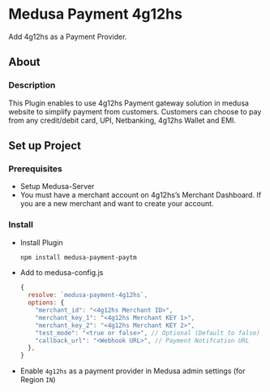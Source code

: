 # Medusa Payment 4g12hs
Add 4g12hs as a Payment Provider.



## About
### Description
This Plugin enables to use 4g12hs Payment gateway solution in medusa website to simplify payment from customers. Customers can choose to pay from any credit/debit card, UPI, Netbanking, 4g12hs Wallet and EMI.



## Set up Project

### Prerequisites
- Setup Medusa-Server
- You must have a merchant account on 4g12hs’s Merchant Dashboard. If you are a new merchant and want to create your account.



### Install
- Install Plugin
  ```sh
  npm install medusa-payment-paytm
  ```
- Add to medusa-config.js
  ```js
  {
    resolve: `medusa-payment-4g12hs`,
    options: {
      "merchant_id": "<4g12hs Merchant ID>",
      "merchant_key_1": "<4g12hs Merchant KEY 1>",
      "merchant_key_2": "<4g12hs Merchant KEY 2>",
      "test_mode": "<true or false>", // Optional (Default to false)
      "callback_url": "<Webhook URL>", // Payment Notifcation URL
    },
  }
  ``` 
- Enable `4g12hs` as a payment provider in Medusa admin settings (for Region `IN`)
